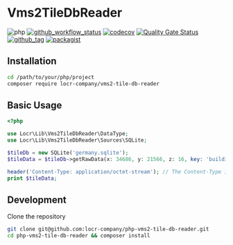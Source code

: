 # Vms2TileDbReader

![php](https://img.shields.io/badge/php-%3E%3D%208.1-8892BF.svg)
[![github_workflow_status](https://img.shields.io/github/actions/workflow/status/locr-company/php-vms2-tile-db-reader/php.yml)](https://github.com/locr-company/php-vms2-tile-db-reader/actions/workflows/php.yml)
[![codecov](https://codecov.io/gh/locr-company/php-vms2-tile-db-reader/graph/badge.svg?token=920M72RYI9)](https://codecov.io/gh/locr-company/php-vms2-tile-db-reader)
[![Quality Gate Status](https://sonarcloud.io/api/project_badges/measure?project=locr-company_php-vms2-tile-db-reader&metric=alert_status)](https://sonarcloud.io/summary/new_code?id=locr-company_php-vms2-tile-db-reader)
[![github_tag](https://img.shields.io/github/v/tag/locr-company/php-vms2-tile-db-reader)](https://github.com/locr-company/php-vms2-tile-db-reader/tags)
[![packagist](https://img.shields.io/packagist/v/locr-company/vms2-tile-db-reader)](https://packagist.org/packages/locr-company/vms2-tile-db-reader)

## Installation

```bash
cd /path/to/your/php/project
composer require locr-company/vms2-tile-db-reader
```

## Basic Usage

```php
<?php

use Locr\Lib\Vms2TileDbReader\DataType;
use Locr\Lib\Vms2TileDbReader\Sources\SQLite;

$tileDb = new SQLite('germany.sqlite');
$tileData = $tileDb->getRawData(x: 34686, y: 21566, z: 16, key: 'building', value: '*', type: DataType::Polygons);

header('Content-Type: application/octet-stream'); // The Content-Type is required for the Web-App.
print $tileData;
```

## Development

Clone the repository

```bash
git clone git@github.com:locr-company/php-vms2-tile-db-reader.git
cd php-vms2-tile-db-reader && composer install
```